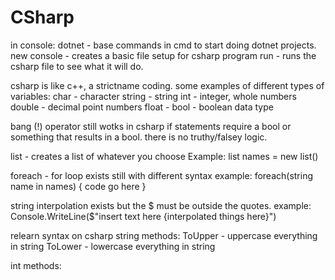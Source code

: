 # CSharp

in console:
  dotnet - base commands in cmd to start doing dotnet projects.
    new console - creates a basic file setup for csharp program
    run - runs the csharp file to see what it will do.

csharp is like c++, a strictname coding. some examples of different types of variables:
char - character
string - string 
int - integer, whole numbers
double - decimal point numbers
float - 
bool - boolean data type

bang (!) operator still wotks in csharp
if statements require a bool or something that results in a bool. there is no truthy/falsey logic.

list<data type of your choosing> - creates a list of whatever you choose
Example: list<string> names = new list<string>()

foreach - for loop exists still with different syntax
example: foreach(string name in names)
{
  code go here
}

string interpolation exists but the $ must be outside the quotes.
example: Console.WriteLine($"insert text here {interpolated things here}")

relearn syntax on csharp
string methods:
  ToUpper - uppercase everything in string
  ToLower - lowercase everything in string

int methods:
